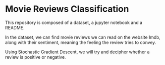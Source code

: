 # Movie Reviews Classification

This repository is composed of a dataset, a jupyter notebook and a README.

In the dataset, we can find movie reviews we can read on the website Imdb, along with their sentiment, meaning the feeling the review tries to convey.

Using Stochastic Gradient Descent, we will try and decipher whether a review is positive or negative.
